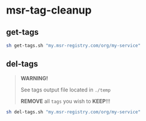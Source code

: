 # msr-tag-cleanup

## get-tags

``` sh
sh get-tags.sh "my.msr-registry.com/org/my-service"
```

## del-tags

> **WARNING!**
>
> See tags output file located in `./temp`
>
> **REMOVE** all `tags` you wish to **KEEP**!!!

``` sh
sh del-tags.sh "my.msr-registry.com/org/my-service"
```
